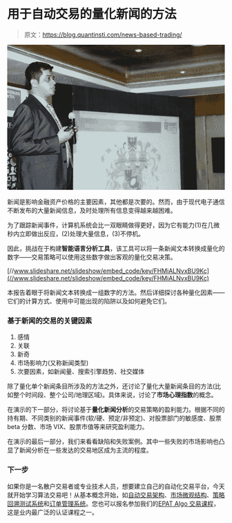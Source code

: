 # 用于自动交易的量化新闻的方法

> 原文：<https://blog.quantinsti.com/news-based-trading/>

![Rajib Ranjan Borah Explaining News Based Automated Trading](img/709988cacfd2a3890a08e53dccd05f7b.png)

新闻是影响金融资产价格的主要因素，其他都是次要的。然而，由于现代电子通信不断发布的大量新闻信息，及时处理所有信息变得越来越困难。

为了跟踪新闻事件，计算机系统会比一双眼睛做得更好，因为它有能力(1)在几微秒内立即做出反应，(2)处理大量信息，(3)不停机。

因此，挑战在于构建**智能语言分析工具**，该工具可以将一条新闻文本转换成量化的数字——交易策略可以使用这些数字做出客观的量化交易决策。

[//www.slideshare.net/slideshow/embed_code/key/FHMiALNvxBU9Kc](//www.slideshare.net/slideshow/embed_code/key/FHMiALNvxBU9Kc)

本报告着眼于将新闻文本转换成一组数字的方法。然后详细探讨各种量化因素——它们的计算方式、使用中可能出现的陷阱以及如何避免它们。

### 基于新闻的交易的关键因素

1.  感情
2.  关联
3.  新奇
4.  市场影响力(又称新闻类型)
5.  次要因素，如新闻量、搜索引擎趋势、社交媒体

除了量化单个新闻条目所涉及的方法之外，还讨论了量化大量新闻条目的方法(比如整个时间段、整个公司/地理区域)。具体来说，讨论了**市场心理指数**的概念。

在演示的下一部分，将讨论基于**量化新闻分析**的交易策略的盈利能力。根据不同的持有期、不同类别的新闻事件(软/硬、预定/非预定)、对股票部门的敏感度、股票 beta 分数、市场 VIX、股票市值等来研究盈利能力。

在演示的最后一部分，我们来看看缺陷和失败案例。其中一些失败的市场影响也凸显了新闻分析在一些发达的交易地区成为主流的程度。

### **下一步**

如果你是一名散户交易者或专业技术人员，想要建立自己的自动化交易平台，今天就开始学习算法交易吧！从基本概念开始，如[自动交易架构](https://blog.quantinsti.com/algorithmic-trading-system-architecture/)、[市场微观结构](https://blog.quantinsti.com/market-microstructure/)、[策略回溯测试系统](https://blog.quantinsti.com/backtesting/)和[订单管理系统](https://blog.quantinsti.com/automated-trading-order-management-system/)。您也可以报名参加我们的[EPAT Algo 交易课程](https://www.quantinsti.com/epat/)，这是业内最广泛的认证课程之一。